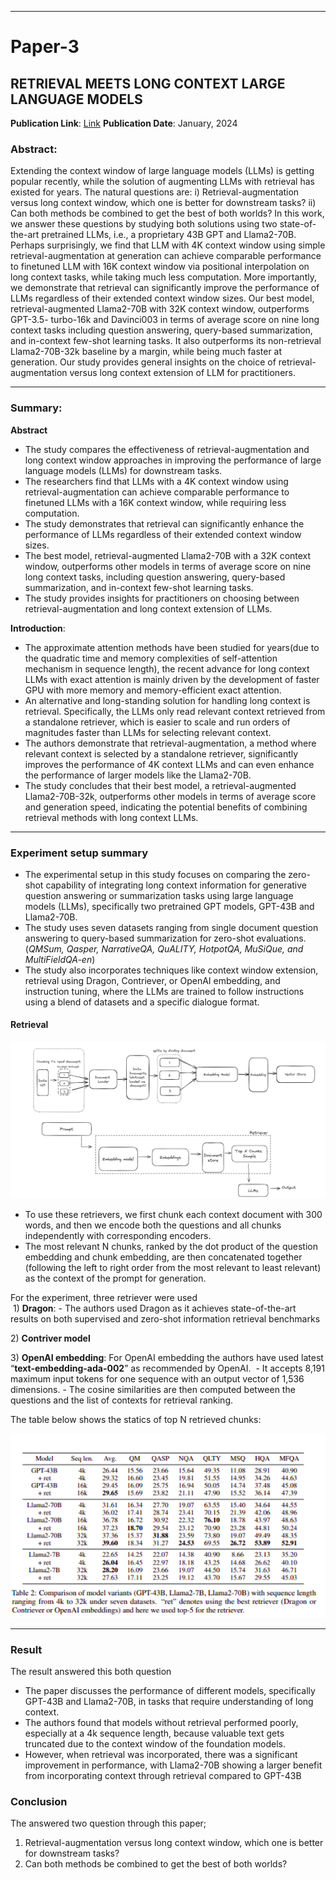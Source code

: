 
---
# Paper-3
## RETRIEVAL MEETS LONG CONTEXT LARGE LANGUAGE MODELS
**Publication Link**: [Link](https://arxiv.org/pdf/2310.03025.pdf) 
**Publication Date**: January, 2024

### Abstract:
Extending the context window of large language models (LLMs) is getting popular recently, while the solution of augmenting LLMs with retrieval has existed for years. The natural questions are: i) Retrieval-augmentation versus long context window, which one is better for downstream tasks? ii) Can both methods be combined to get the best of both worlds? In this work, we answer these questions by studying both solutions using two state-of-the-art pretrained LLMs, i.e., a proprietary 43B GPT and Llama2-70B. Perhaps surprisingly, we find that LLM with 4K context window using simple retrieval-augmentation at generation can achieve comparable performance to finetuned LLM with 16K context window via positional interpolation on long context tasks, while taking much less computation. More importantly, we demonstrate that retrieval can significantly improve the performance of LLMs regardless of their extended context window sizes. Our best model, retrieval-augmented Llama2-70B with 32K context window, outperforms GPT-3.5- turbo-16k and Davinci003 in terms of average score on nine long context tasks including question answering, query-based summarization, and in-context few-shot learning tasks. It also outperforms its non-retrieval Llama2-70B-32k baseline by a margin, while being much faster at generation. Our study provides general insights on the choice of retrieval-augmentation versus long context extension of LLM for practitioners.

---

### Summary:
**Abstract**

- The study compares the effectiveness of retrieval-augmentation and long context window approaches in improving the performance of large language models (LLMs) for downstream tasks.
- The researchers find that LLMs with a 4K context window using retrieval-augmentation can achieve comparable performance to finetuned LLMs with a 16K context window, while requiring less computation.
- The study demonstrates that retrieval can significantly enhance the performance of LLMs regardless of their extended context window sizes.
- The best model, retrieval-augmented Llama2-70B with a 32K context window, outperforms other models in terms of average score on nine long context tasks, including question answering, query-based summarization, and in-context few-shot learning tasks.
- The study provides insights for practitioners on choosing between retrieval-augmentation and long context extension of LLMs.

**Introduction**:

- The approximate attention methods have been studied for years(due to the quadratic time and memory complexities of self-attention mechanism in sequence length), the recent advance for long context LLMs with exact attention is mainly driven by the development of faster GPU with more memory and memory-efficient exact attention.
- An alternative and long-standing solution for handling long context is retrieval. Specifically, the LLMs only read relevant context retrieved from a standalone retriever, which is easier to scale and run orders of magnitudes faster than LLMs for selecting relevant context.
- The authors demonstrate that retrieval-augmentation, a method where relevant context is selected by a standalone retriever, significantly improves the performance of 4K context LLMs and can even enhance the performance of larger models like the Llama2-70B.
- The study concludes that their best model, a retrieval-augmented Llama2-70B-32k, outperforms other models in terms of average score and generation speed, indicating the potential benefits of combining retrieval methods with long context LLMs.

---

### Experiment setup summary

- The experimental setup in this study focuses on comparing the zero-shot capability of integrating long context information for generative question answering or summarization tasks using large language models (LLMs), specifically two pretrained GPT models, GPT-43B and Llama2-70B.
- The study uses seven datasets ranging from single document question answering to query-based summarization for zero-shot evaluations.(*QMSum, Qasper, NarrativeQA, QuALITY, HotpotQA, MuSiQue, and MultiFieldQA-en*)
- The study also incorporates techniques like context window extension, retrieval using Dragon, Contriever, or OpenAI embedding, and instruction tuning, where the LLMs are trained to follow instructions using a blend of datasets and a specific dialogue format.

#### Retrieval

![retriever-workflow](./Images/retrivere-working.png)
- To use these retrievers, we first chunk each context document with 300 words, and then we encode both the questions and all chunks independently with corresponding encoders.
- The most relevant N chunks, ranked by the dot product of the question embedding and chunk embedding, are then concatenated together (following the left to right order from the most relevant to least relevant) as the context of the prompt for generation.

For the experiment, three retriever were used  
 1) **Dragon**:
	- The authors used Dragon as it achieves state-of-the-art results on both supervised and zero-shot information retrieval benchmarks

2) **Contriver model**

3) **OpenAI embedding**: For OpenAI embedding the authors have used latest “**text-embedding-ada-002**” as recommended by OpenAI. 
	- It accepts 8,191 maximum input tokens for one sequence with an output vector of 1,536 dimensions.
	- The cosine similarities are then computed between the questions and the list of contexts for retrieval ranking.

The table below shows the statics of top N retrieved chunks:

![table](./Images/retriever.png)

---

### Result
The result answered this both question

- The paper discusses the performance of different models, specifically GPT-43B and Llama2-70B, in tasks that require understanding of long context.
- The authors found that models without retrieval performed poorly, especially at a 4k sequence length, because valuable text gets truncated due to the context window of the foundation models.
- However, when retrieval was incorporated, there was a significant improvement in performance, with Llama2-70B showing a larger benefit from incorporating context through retrieval compared to GPT-43B

### Conclusion

The answered two question through this paper;  
1. Retrieval-augmentation versus long context window, which one is better for downstream tasks?
2. Can both methods be combined to get the best of both worlds?
